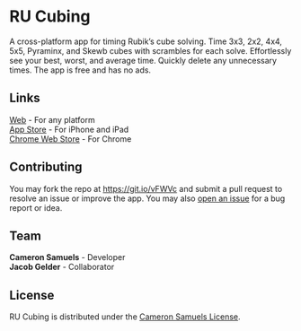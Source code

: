# RU Cubing
A cross-platform app for timing Rubik’s cube solving.
Time 3x3, 2x2, 4x4, 5x5, Pyraminx, and Skewb cubes with scrambles for each solve.
Effortlessly see your best, worst, and average time.
Quickly delete any unnecessary times.
The app is free and has no ads.

## Links
[Web](https://git.io/vpC2l) - For any platform
<br>[App Store](https://goo.gl/ezXuJG) - For iPhone and iPad
<br>[Chrome Web Store](https://goo.gl/4UXfwC) - For Chrome

## Contributing
You may fork the repo at <https://git.io/vFWVc> and submit a pull request to resolve an issue or improve the app.
You may also [open an issue](https://git.io/vFWV3) for a bug report or idea.

## Team
**Cameron Samuels** - Developer
<br>**Jacob Gelder** - Collaborator

## License
RU Cubing is distributed under the [Cameron Samuels License](LICENSE).

